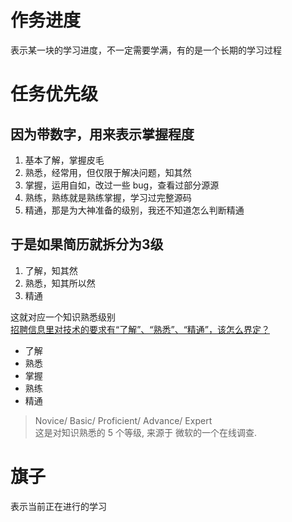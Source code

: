 # 作务进度
表示某一块的学习进度，不一定需要学满，有的是一个长期的学习过程


# 任务优先级
## 因为带数字，用来表示掌握程度
1. 基本了解，掌握皮毛
2. 熟悉，经常用，但仅限于解决问题，知其然
3. 掌握，运用自如，改过一些 bug，查看过部分源源
4. 熟练，熟练就是熟练掌握，学习过完整源码
5. 精通，那是为大神准备的级别，我还不知道怎么判断精通

## 于是如果简历就拆分为3级
1. 了解，知其然
2. 熟悉，知其所以然
3. 精通

这就对应一个知识熟悉级别  
[招聘信息里对技术的要求有“了解”、“熟悉”、“精通”，该怎么界定？](https://www.zhihu.com/question/19557902)
* 了解
* 熟悉
* 掌握
* 熟练
* 精通

> Novice/ Basic/ Proficient/ Advance/ Expert  
> 这是对知识熟悉的 5 个等级, 来源于 微软的一个在线调查.

# 旗子
表示当前正在进行的学习
